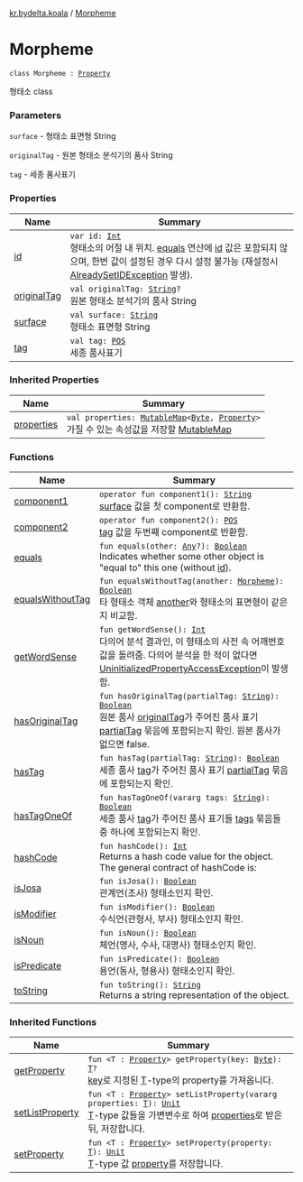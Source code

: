 [kr.bydelta.koala](../index.md) / [Morpheme](./index.md)

# Morpheme

`class Morpheme : `[`Property`](../-property/index.md)

형태소 class

### Parameters

`surface` - 형태소 표면형 String

`originalTag` - 원본 형태소 분석기의 품사 String

`tag` - 세종 품사표기

### Properties

| Name | Summary |
|---|---|
| [id](id.md) | `var id: `[`Int`](https://kotlinlang.org/api/latest/jvm/stdlib/kotlin/-int/index.html)<br>형태소의 어절 내 위치. [equals](equals.md) 연산에 [id](id.md) 값은 포함되지 않으며, 한번 값이 설정된 경우 다시 설정 불가능 (재설정시 [AlreadySetIDException](../-already-set-i-d-exception/index.md) 발생). |
| [originalTag](original-tag.md) | `val originalTag: `[`String`](https://kotlinlang.org/api/latest/jvm/stdlib/kotlin/-string/index.html)`?`<br>원본 형태소 분석기의 품사 String |
| [surface](surface.md) | `val surface: `[`String`](https://kotlinlang.org/api/latest/jvm/stdlib/kotlin/-string/index.html)<br>형태소 표면형 String |
| [tag](tag.md) | `val tag: `[`POS`](../-p-o-s/index.md)<br>세종 품사표기 |

### Inherited Properties

| Name | Summary |
|---|---|
| [properties](../-property/properties.md) | `val properties: `[`MutableMap`](https://kotlinlang.org/api/latest/jvm/stdlib/kotlin.collections/-mutable-map/index.html)`<`[`Byte`](https://kotlinlang.org/api/latest/jvm/stdlib/kotlin/-byte/index.html)`, `[`Property`](../-property/index.md)`>`<br>가질 수 있는 속성값을 저장할 [MutableMap](https://kotlinlang.org/api/latest/jvm/stdlib/kotlin.collections/-mutable-map/index.html) |

### Functions

| Name | Summary |
|---|---|
| [component1](component1.md) | `operator fun component1(): `[`String`](https://kotlinlang.org/api/latest/jvm/stdlib/kotlin/-string/index.html)<br>[surface](surface.md) 값을 첫 component로 반환함. |
| [component2](component2.md) | `operator fun component2(): `[`POS`](../-p-o-s/index.md)<br>[tag](tag.md) 값을 두번째 component로 반환함. |
| [equals](equals.md) | `fun equals(other: `[`Any`](https://kotlinlang.org/api/latest/jvm/stdlib/kotlin/-any/index.html)`?): `[`Boolean`](https://kotlinlang.org/api/latest/jvm/stdlib/kotlin/-boolean/index.html)<br>Indicates whether some other object is "equal to" this one (without [id](id.md)). |
| [equalsWithoutTag](equals-without-tag.md) | `fun equalsWithoutTag(another: `[`Morpheme`](./index.md)`): `[`Boolean`](https://kotlinlang.org/api/latest/jvm/stdlib/kotlin/-boolean/index.html)<br>타 형태소 객체 [another](equals-without-tag.md#kr.bydelta.koala.Morpheme$equalsWithoutTag(kr.bydelta.koala.Morpheme)/another)와 형태소의 표면형이 같은지 비교함. |
| [getWordSense](get-word-sense.md) | `fun getWordSense(): `[`Int`](https://kotlinlang.org/api/latest/jvm/stdlib/kotlin/-int/index.html)<br>다의어 분석 결과인, 이 형태소의 사전 속 어깨번호 값을 돌려줌. 다의어 분석을 한 적이 없다면 [UninitializedPropertyAccessException](https://kotlinlang.org/api/latest/jvm/stdlib/kotlin/-uninitialized-property-access-exception/index.html)이 발생함. |
| [hasOriginalTag](has-original-tag.md) | `fun hasOriginalTag(partialTag: `[`String`](https://kotlinlang.org/api/latest/jvm/stdlib/kotlin/-string/index.html)`): `[`Boolean`](https://kotlinlang.org/api/latest/jvm/stdlib/kotlin/-boolean/index.html)<br>원본 품사 [originalTag](original-tag.md)가 주어진 품사 표기 [partialTag](has-original-tag.md#kr.bydelta.koala.Morpheme$hasOriginalTag(kotlin.String)/partialTag) 묶음에 포함되는지 확인. 원본 품사가 없으면 false. |
| [hasTag](has-tag.md) | `fun hasTag(partialTag: `[`String`](https://kotlinlang.org/api/latest/jvm/stdlib/kotlin/-string/index.html)`): `[`Boolean`](https://kotlinlang.org/api/latest/jvm/stdlib/kotlin/-boolean/index.html)<br>세종 품사 [tag](tag.md)가 주어진 품사 표기 [partialTag](has-tag.md#kr.bydelta.koala.Morpheme$hasTag(kotlin.String)/partialTag) 묶음에 포함되는지 확인. |
| [hasTagOneOf](has-tag-one-of.md) | `fun hasTagOneOf(vararg tags: `[`String`](https://kotlinlang.org/api/latest/jvm/stdlib/kotlin/-string/index.html)`): `[`Boolean`](https://kotlinlang.org/api/latest/jvm/stdlib/kotlin/-boolean/index.html)<br>세종 품사 [tag](tag.md)가 주어진 품사 표기들 [tags](has-tag-one-of.md#kr.bydelta.koala.Morpheme$hasTagOneOf(kotlin.Array((kotlin.String)))/tags) 묶음들 중 하나에 포함되는지 확인. |
| [hashCode](hash-code.md) | `fun hashCode(): `[`Int`](https://kotlinlang.org/api/latest/jvm/stdlib/kotlin/-int/index.html)<br>Returns a hash code value for the object.  The general contract of hashCode is: |
| [isJosa](is-josa.md) | `fun isJosa(): `[`Boolean`](https://kotlinlang.org/api/latest/jvm/stdlib/kotlin/-boolean/index.html)<br>관계언(조사) 형태소인지 확인. |
| [isModifier](is-modifier.md) | `fun isModifier(): `[`Boolean`](https://kotlinlang.org/api/latest/jvm/stdlib/kotlin/-boolean/index.html)<br>수식언(관형사, 부사) 형태소인지 확인. |
| [isNoun](is-noun.md) | `fun isNoun(): `[`Boolean`](https://kotlinlang.org/api/latest/jvm/stdlib/kotlin/-boolean/index.html)<br>체언(명사, 수사, 대명사) 형태소인지 확인. |
| [isPredicate](is-predicate.md) | `fun isPredicate(): `[`Boolean`](https://kotlinlang.org/api/latest/jvm/stdlib/kotlin/-boolean/index.html)<br>용언(동사, 형용사) 형태소인지 확인. |
| [toString](to-string.md) | `fun toString(): `[`String`](https://kotlinlang.org/api/latest/jvm/stdlib/kotlin/-string/index.html)<br>Returns a string representation of the object. |

### Inherited Functions

| Name | Summary |
|---|---|
| [getProperty](../-property/get-property.md) | `fun <T : `[`Property`](../-property/index.md)`> getProperty(key: `[`Byte`](https://kotlinlang.org/api/latest/jvm/stdlib/kotlin/-byte/index.html)`): `[`T`](../-property/get-property.md#T)`?`<br>[key](../-property/get-property.md#kr.bydelta.koala.Property$getProperty(kotlin.Byte)/key)로 지정된 [T](../-property/get-property.md#T)-type의 property를 가져옵니다. |
| [setListProperty](../-property/set-list-property.md) | `fun <T : `[`Property`](../-property/index.md)`> setListProperty(vararg properties: `[`T`](../-property/set-list-property.md#T)`): `[`Unit`](https://kotlinlang.org/api/latest/jvm/stdlib/kotlin/-unit/index.html)<br>[T](../-property/set-list-property.md#T)-type 값들을 가변변수로 하여 [properties](../-property/set-list-property.md#kr.bydelta.koala.Property$setListProperty(kotlin.Array((kr.bydelta.koala.Property.setListProperty.T)))/properties)로 받은 뒤, 저장합니다. |
| [setProperty](../-property/set-property.md) | `fun <T : `[`Property`](../-property/index.md)`> setProperty(property: `[`T`](../-property/set-property.md#T)`): `[`Unit`](https://kotlinlang.org/api/latest/jvm/stdlib/kotlin/-unit/index.html)<br>[T](../-property/set-property.md#T)-type 값 [property](../-property/set-property.md#kr.bydelta.koala.Property$setProperty(kr.bydelta.koala.Property.setProperty.T)/property)를 저장합니다. |
